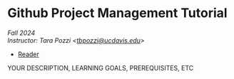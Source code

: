 # Github Project Management Tutorial

_Fall 2024_  
_Instructor: Tara Pozzi <<tbpozzi@ucdavis.edu>>_  

* [Reader](https://tarapozzi.github.io/github_project_management/)

YOUR DESCRIPTION, LEARNING GOALS, PREREQUISITES, ETC
